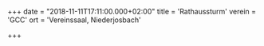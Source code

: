 +++
date = "2018-11-11T17:11:00.000+02:00"
title = 'Rathaussturm'
verein = 'GCC'
ort = 'Vereinssaal, Niederjosbach'

+++

      